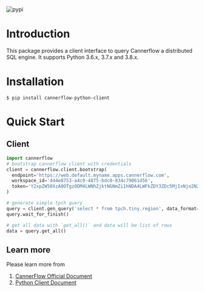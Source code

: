 ![pypi](https://img.shields.io/pypi/v/cannerflow-python-client.svg)

# Introduction

This package provides a client interface to query Cannerflow
a distributed SQL engine. It supports Python 3.6.x, 3.7.x and 3.8.x.

# Installation

```
$ pip install cannerflow-python-client
```

# Quick Start

## Client

```python
import cannerflow
# bootstrap cannerflow client with credentials
client = cannerflow.client.bootstrap(
  endpoint='https://web.default.myname.apps.cannerflow.com',
  workspace_id='444e8753-a4c0-4875-bdc0-834c79061d56',
  token='Y2xpZW50XzA0OTgzODM4LWNhZjktNGNmZi1hNDA4LWFkZDY3ZDc5MjIxNjo2N2YyNGY5OWEzYjFiZTEyZTg2MDI2MmMzNGQzZDRiYQ=='
)

# generate simple tpch query
query = client.gen_query('select * from tpch.tiny.region', data_format='list')
query.wait_for_finish()

# get all data with `get_all()` and data will be list of rows
data = query.get_all()
```

## Learn more

Please learn more from

1. [CannerFlow Official Document](https://flow.cannerdata.com/)
1. [Python Client Document](https://flow.cannerdata.com/docs/integration/development_python)
